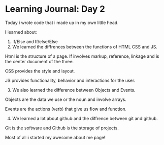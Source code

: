 # Learning Journal: Day 2

Today i wrote code that i made up in my own little head.

I learned about:
1. If/Else and If/else/Else
2. We learned the diffrences between the functions of HTML CSS and JS.

Html is the structure of a page.
If involves markup, reference, linkage and is the center document of the three.

CSS provides the style and layout.

JS provides functionality, behavior and interactions for the user.

3. We also learned the difference between Objects and Events.

Objects are the data we use or the noun and involve arrays.

Events are the actions (verb) that give us flow and function.

4. We learned a lot about github and the diffrence between git and github.

Git is the software and Github is the storage of projects.

Most of all i started my awesome about me page!
